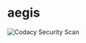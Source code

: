 # aegis

![Codacy Security Scan](https://github.com/youngxhui/aegis/workflows/Codacy%20Security%20Scan/badge.svg)

